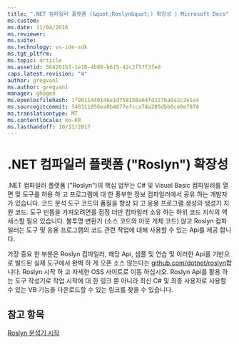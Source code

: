 ```yaml
---
title: ".NET 컴파일러 플랫폼 (&quot;Roslyn&quot;) 확장성 | Microsoft Docs"
ms.custom: 
ms.date: 11/04/2016
ms.reviewer: 
ms.suite: 
ms.technology: vs-ide-sdk
ms.tgt_pltfrm: 
ms.topic: article
ms.assetid: 564201b3-1e18-4b88-b615-42c2f57f3fe8
caps.latest.revision: "4"
author: gregvanl
ms.author: gregvanl
manager: ghogen
ms.openlocfilehash: 1f9811440146e1d758158a64fd227ba0a2c2e1e4
ms.sourcegitcommit: f40311056ea0b4677efcca74a285dbb0ce0e7974
ms.translationtype: MT
ms.contentlocale: ko-KR
ms.lasthandoff: 10/31/2017
---
```

# <a name="net-compiler-platform-quotroslynquot-extensibility"></a>.NET 컴파일러 플랫폼 (&quot;Roslyn&quot;) 확장성
.NET 컴파일러 플랫폼 ("Roslyn")의 핵심 업무는 C# 및 Visual Basic 컴파일러를 열면 및 도구를 허용 하 고 프로그램에 대 한 풍부한 정보 컴파일러에서 공유 하는 개발자가 있습니다. 코드 분석 도구 코드의 품질을 향상 되 고 응용 프로그램 생성의 생성기 지원 코드. 도구 빈틈을 가져오려면를 점점 더만 컴파일러 소유 하는 하위 코드 지식의 액세스할 필요 있습니다. 불투명 변환기 (소스 코드와 아웃 개체 코드) 않고 Roslyn 컴파일러는 도구 및 응용 프로그램의 코드 관련 작업에 대해 사용할 수 있는 Api를 제공 합니다.  
  
 가장 중요 한 부분은 Roslyn 컴파일러, 해당 Api, 샘플 및 연습 및 이러한 Api를 기반으로 빌드된 실제 도구에서 완벽 하 게 오픈 소스 않는다는 [github.com/dotnet/roslyn](https://github.com/dotnet/Roslyn)합니다. Roslyn 시작 하 고 자세한 OSS 사이트로 이동 하십시오. Roslyn Api를 활용 하는 도구 작성기로 작업 시작에 대 한 링크 뿐 아니라 최신 C# 및 최종 사용자로 사용할 수 있는 VB 기능을 다운로드할 수 있는 링크를 찾을 수 있습니다.  
  
## <a name="see-also"></a>참고 항목  
 [Roslyn 분석기 시작](../extensibility/getting-started-with-roslyn-analyzers.md)